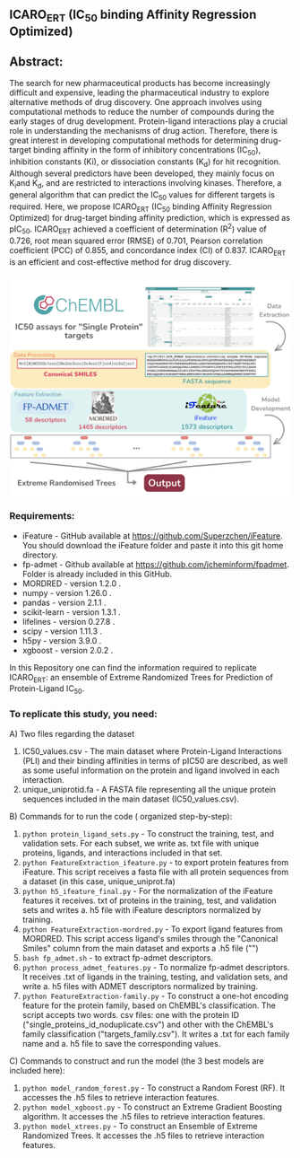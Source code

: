 ## ICARO<sub>ERT</sub> (IC<sub>50</sub> binding Affinity Regression Optimized)

## Abstract: 
The search for new pharmaceutical products has become increasingly difficult and expensive, leading the pharmaceutical industry to explore alternative methods of drug discovery. One approach involves using computational methods to reduce the number of compounds during the early stages of drug development. Protein-ligand interactions play a crucial role in understanding the mechanisms of drug action. Therefore, there is great interest in developing computational methods for determining drug-target binding affinity in the form of inhibitory concentrations (IC<sub>50</sub>), inhibition constants (Ki), or dissociation constants (K<sub>d</sub>) for hit recognition. Although several predictors have been developed, they mainly focus on K<sub>i</sub>and K<sub>d</sub>, and are restricted to interactions involving kinases. Therefore, a general algorithm that can predict the IC<sub>50</sub> values for different targets is required. Here, we propose ICARO<sub>ERT</sub> (IC<sub>50</sub> binding Affinity Regression Optimized) for drug-target binding affinity prediction, which is expressed as pIC<sub>50</sub>. ICARO<sub>ERT</sub> achieved a coefficient of determination (R<sup>2</sup>) value of 0.726, root mean squared error (RMSE) of 0.701, Pearson correlation coefficient (PCC) of 0.855, and concordance index (CI) of 0.837. ICARO<sub>ERT</sub> is an efficient and cost-effective method for drug discovery.

![Graphical Abstract](Graphical_Abstract.png)⁩

### Requirements:
* iFeature - GitHub available at https://github.com/Superzchen/iFeature. You should download the iFeature folder and paste it into this git home directory.
* fp-admet - Github available at https://github.com/jcheminform/fpadmet. Folder is already included in this GitHub.
* MORDRED - version 1.2.0 .
* numpy - version 1.26.0 .
* pandas - version 2.1.1 .
* scikit-learn - version 1.3.1 .
* lifelines - version 0.27.8 .
* scipy - version 1.11.3 .
* h5py - version 3.9.0 .
* xgboost - version 2.0.2 .


In this Repository one can find the information required to replicate ICARO<sub>ERT</sub>: an ensemble of Extreme Randomized Trees for Prediction of Protein-Ligand IC<sub>50</sub>.

### To replicate this study, you need:
A) Two files regarding the dataset
 1) IC50_values.csv - The main dataset where Protein-Ligand Interactions (PLI) and their binding affinities in terms of pIC50 are described, as well as some useful information on the protein and ligand involved in each interaction.
 2) unique_uniprotid.fa - A FASTA file representing all the unique protein sequences included in the main dataset (IC50_values.csv).

B) Commands for to run the code ( organized step-by-step):
 1) ``` python protein_ligand_sets.py ``` - To construct the training, test, and validation sets. For each subset, we write as. txt file with unique proteins, ligands, and interactions included in that set.
 2) ```python FeatureExtraction_ifeature.py``` - to export protein features from iFeature. This script receives a fasta file with all protein sequences from a dataset (in this case, unique_uniprot.fa)
 3) ```python h5_ifeature_final.py``` - For the normalization of the iFeature features it receives. txt of proteins in the training, test, and validation sets and writes a. h5 file with iFeature descriptors normalized by training.
 4) ```python FeatureExtraction-mordred.py``` - To export ligand features from MORDRED. This script access ligand's smiles through the "Canonical Smiles" column from the main dataset and exports a .h5 file ("")
 5) ```bash fp_admet.sh``` - to extract fp-admet descriptors. 
 6) ```python process_admet_features.py``` - To normalize fp-admet descriptors. It receives .txt of ligands in the training, testing, and validation sets, and write a. h5 files with ADMET descriptors normalized by training.
 7) ```python FeatureExtraction-family.py``` - To construct a one-hot encoding feature for the protein family, based on ChEMBL's classification. The script accepts two words. csv files: one with the protein ID ("single_proteins_id_noduplicate.csv") and other with the ChEMBL's family classification ("targets_family.csv"). It writes a .txt for each family name and a. h5 file to save the corresponding values.

C) Commands to construct and run the model (the 3 best models are included here):
 1) ```python model_random_forest.py``` - To construct a Random Forest (RF). It accesses the .h5 files to retrieve interaction features.
 2) ```python model_xgboost.py``` - To construct an Extreme Gradient Boosting algorithm. It accesses the .h5 files to retrieve interaction features.
 3) ```python model_xtrees.py``` - To construct an Ensemble of Extreme Randomized Trees. It accesses the .h5 files to retrieve interaction features.

